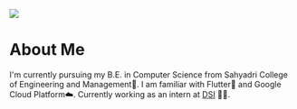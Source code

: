 ![](https://storage.googleapis.com/mel_profile_banners/github_banner.png)

# About Me

I'm currently pursuing my B.E. in Computer Science from Sahyadri College of Engineering and Management🏫. I am familiar with Flutter📱 and Google Cloud Platform☁️. Currently working as an intern at [DSI](https://dreamsoftin.com/) 👨‍💻.

<!---![Melwin's github stats](https://github-readme-stats.vercel.app/api?username=melwinlobo18&show_icons=true&hide_rank=true)--->
